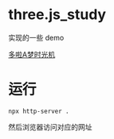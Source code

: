 # three.js_study
实现的一些 demo

[多啦A梦时光机](./time-machine)


# 运行

```
npx http-server .
```

然后浏览器访问对应的网址
